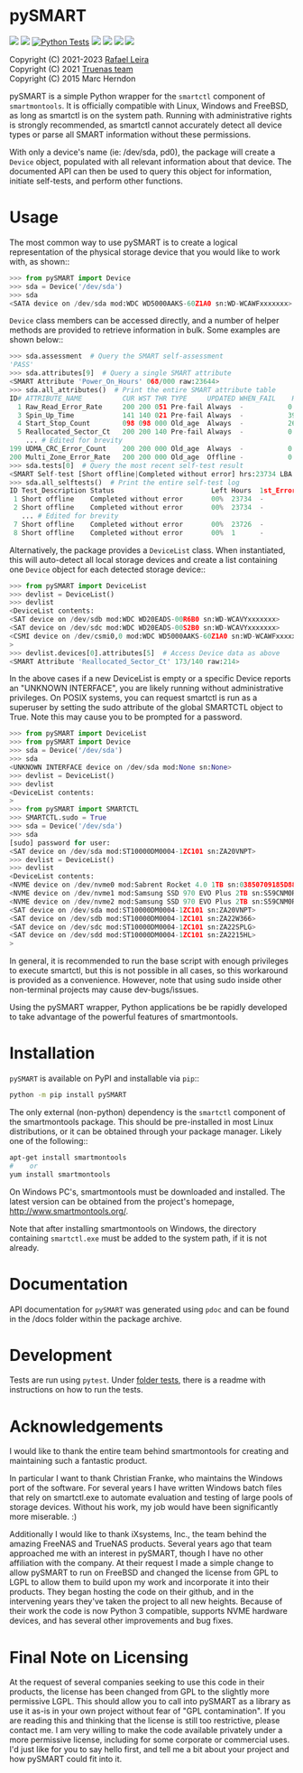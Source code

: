 pySMART
===========

![](https://img.shields.io/pypi/v/pySMART?label=release)
![](https://img.shields.io/pypi/pyversions/pySMART)
[![Python Tests](https://github.com/truenas/py-SMART/actions/workflows/check.yml/badge.svg)](https://github.com/truenas/py-SMART/actions/workflows/check.yml)
![](https://img.shields.io/github/actions/workflow/status/truenas/py-smart/publish-to-test-pypi.yml)
![](https://img.shields.io/github/issues/truenas/py-smart)
![](https://img.shields.io/github/issues-pr/truenas/py-smart)
![](https://img.shields.io/pypi/dm/pysmart)

Copyright (C) 2021-2023 [Rafael Leira](https://github.com/ralequi)\
Copyright (C) 2021 [Truenas team](https://www.truenas.com/)\
Copyright (C) 2015 Marc Herndon

pySMART is a simple Python wrapper for the ``smartctl`` component of
``smartmontools``. It is officially compatible with Linux, Windows and FreeBSD,
as long as smartctl is on the system path. Running with administrative rights
is strongly recommended, as smartctl cannot accurately detect all device types
or parse all SMART information without these permissions.

With only a device's name (ie: /dev/sda, pd0), the package will create a
``Device`` object, populated with all relevant information about that
device. The documented API can then be used to query this object for
information, initiate self-tests, and perform other functions.

Usage
=====
The most common way to use pySMART is to create a logical representation of the
physical storage device that you would like to work with, as shown::


```python
>>> from pySMART import Device
>>> sda = Device('/dev/sda')
>>> sda
<SATA device on /dev/sda mod:WDC WD5000AAKS-60Z1A0 sn:WD-WCAWFxxxxxxx>
```

``Device`` class members can be accessed directly, and a number of helper methods
are provided to retrieve information in bulk.  Some examples are shown below::

```python
>>> sda.assessment  # Query the SMART self-assessment
'PASS'
>>> sda.attributes[9]  # Query a single SMART attribute
<SMART Attribute 'Power_On_Hours' 068/000 raw:23644>
>>> sda.all_attributes()  # Print the entire SMART attribute table
ID# ATTRIBUTE_NAME          CUR WST THR TYPE     UPDATED WHEN_FAIL    RAW
  1 Raw_Read_Error_Rate     200 200 051 Pre-fail Always  -           0
  3 Spin_Up_Time            141 140 021 Pre-fail Always  -           3908
  4 Start_Stop_Count        098 098 000 Old_age  Always  -           2690
  5 Reallocated_Sector_Ct   200 200 140 Pre-fail Always  -           0
    ... # Edited for brevity
199 UDMA_CRC_Error_Count    200 200 000 Old_age  Always  -           0
200 Multi_Zone_Error_Rate   200 200 000 Old_age  Offline -           0
>>> sda.tests[0]  # Query the most recent self-test result
<SMART Self-test [Short offline|Completed without error] hrs:23734 LBA:->
>>> sda.all_selftests()  # Print the entire self-test log
ID Test_Description Status                        Left Hours  1st_Error@LBA
 1 Short offline    Completed without error       00%  23734  -
 2 Short offline    Completed without error       00%  23734  -
   ... # Edited for brevity
 7 Short offline    Completed without error       00%  23726  -
 8 Short offline    Completed without error       00%  1      -
```

Alternatively, the package provides a ``DeviceList`` class. When instantiated,
this will auto-detect all local storage devices and create a list containing
one ``Device`` object for each detected storage device::

```python
>>> from pySMART import DeviceList
>>> devlist = DeviceList()
>>> devlist
<DeviceList contents:
<SAT device on /dev/sdb mod:WDC WD20EADS-00R6B0 sn:WD-WCAVYxxxxxxx>
<SAT device on /dev/sdc mod:WDC WD20EADS-00S2B0 sn:WD-WCAVYxxxxxxx>
<CSMI device on /dev/csmi0,0 mod:WDC WD5000AAKS-60Z1A0 sn:WD-WCAWFxxxxxxx>
>
>>> devlist.devices[0].attributes[5]  # Access Device data as above
<SMART Attribute 'Reallocated_Sector_Ct' 173/140 raw:214>
```

In the above cases if a new DeviceList is empty or a specific Device reports an
"UNKNOWN INTERFACE", you are likely running without administrative privileges.
On POSIX systems, you can request smartctl is run as a superuser by setting the
sudo attribute of the global SMARTCTL object to True. Note this may cause you
to be prompted for a password.


```python
>>> from pySMART import DeviceList
>>> from pySMART import Device
>>> sda = Device('/dev/sda')
>>> sda
<UNKNOWN INTERFACE device on /dev/sda mod:None sn:None>
>>> devlist = DeviceList()
>>> devlist
<DeviceList contents:
>
>>> from pySMART import SMARTCTL
>>> SMARTCTL.sudo = True
>>> sda = Device('/dev/sda')
>>> sda
[sudo] password for user:
<SAT device on /dev/sda mod:ST10000DM0004-1ZC101 sn:ZA20VNPT>
>>> devlist = DeviceList()
>>> devlist
<DeviceList contents:
<NVME device on /dev/nvme0 mod:Sabrent Rocket 4.0 1TB sn:03850709185D88300410>
<NVME device on /dev/nvme1 mod:Samsung SSD 970 EVO Plus 2TB sn:S59CNM0RB05028D>
<NVME device on /dev/nvme2 mod:Samsung SSD 970 EVO Plus 2TB sn:S59CNM0RB05113H>
<SAT device on /dev/sda mod:ST10000DM0004-1ZC101 sn:ZA20VNPT>
<SAT device on /dev/sdb mod:ST10000DM0004-1ZC101 sn:ZA22W366>
<SAT device on /dev/sdc mod:ST10000DM0004-1ZC101 sn:ZA22SPLG>
<SAT device on /dev/sdd mod:ST10000DM0004-1ZC101 sn:ZA2215HL>
>
```

In general, it is recommended to run the base script with enough privileges to
execute smartctl, but this is not possible in all cases, so this workaround is
provided as a convenience. However, note that using sudo inside other
non-terminal projects may cause dev-bugs/issues.

Using the pySMART wrapper, Python applications be be rapidly developed to take
advantage of the powerful features of smartmontools.

Installation
============
``pySMART`` is available on PyPI and installable via ``pip``::

```bash
python -m pip install pySMART
```

The only external (non-python) dependency is the ``smartctl`` component of the smartmontools
package.  This should be pre-installed in most Linux distributions, or it
can be obtained through your package manager.  Likely one of the following::

```bash
apt-get install smartmontools
#    or
yum install smartmontools
```

On Windows PC's, smartmontools must be downloaded and installed.  The latest
version can be obtained from the project's homepage, http://www.smartmontools.org/.

Note that after installing smartmontools on Windows, the directory containing
``smartctl.exe`` must be added to the system path, if it is not already.

Documentation
=============
API documentation for ``pySMART`` was generated using ``pdoc`` and can be
found in the /docs folder within the package archive.

Development
===========
Tests are run using ``pytest``.  Under [folder tests](tests), there is a
readme with instructions on how to run the tests.

Acknowledgements
================
I would like to thank the entire team behind smartmontools for creating and
maintaining such a fantastic product.

In particular I want to thank Christian Franke, who maintains the Windows port
of the software.  For several years I have written Windows batch files that
rely on smartctl.exe to automate evaluation and testing of large pools of
storage devices.  Without his work, my job would have been significantly
more miserable. :)

Additionally I would like to thank iXsystems, Inc., the team behind the amazing
FreeNAS and TrueNAS products.  Several years ago that team approached me with an
interest in pySMART, though I have no other affiliation with the company.  At
their request I made a simple change to allow pySMART to run on FreeBSD and
changed the license from GPL to LGPL to allow them to build upon my work and
incorporate it into their products.  They began hosting the code on their github,
and in the intervening years they've taken the project to all new heights.
Because of their work the code is now Python 3 compatible, supports NVME hardware
devices, and has several other improvements and bug fixes.

Final Note on Licensing
=======================
At the request of several companies seeking to use this code in their products,
the license has been changed from GPL to the slightly more permissive LGPL.
This should allow you to call into pySMART as a library as use it as-is in your
own project without fear of "GPL contamination".  If you are reading this and
thinking that the license is still too restrictive, please contact me. I am very
willing to make the code available privately under a more permissive license,
including for some corporate or commercial uses. I'd just like for you to say hello
first, and tell me a bit about your project and how pySMART could fit into it. 
